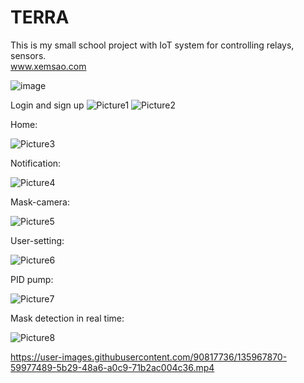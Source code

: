 # TERRA
This is my small school project with IoT system for controlling relays, sensors.  
www.xemsao.com

![image](https://user-images.githubusercontent.com/90817736/146403641-0768f3eb-e604-42bc-b6eb-d5e1a951a501.png)

Login and sign up
![Picture1](https://user-images.githubusercontent.com/90817736/172861783-7ccfe85b-dd65-4098-b7d7-b00c9c8957c4.png)
![Picture2](https://user-images.githubusercontent.com/90817736/172861787-246f6770-15f6-440c-a6d7-eb7972382faa.png)

Home:

![Picture3](https://user-images.githubusercontent.com/90817736/172861794-06431356-47b5-4745-9726-da34c7c6aa5e.png)

Notification:

![Picture4](https://user-images.githubusercontent.com/90817736/172861797-46b81f43-48b8-4a77-bb8a-2cc205bcef9d.png)

Mask-camera:

![Picture5](https://user-images.githubusercontent.com/90817736/172861798-8b05ddd8-23d8-4e3e-90a6-a0b84560d229.png)

User-setting:

![Picture6](https://user-images.githubusercontent.com/90817736/172861803-996b3399-6474-4f85-8305-6aa6ddf09982.png)

PID pump:

![Picture7](https://user-images.githubusercontent.com/90817736/172861805-d59e5501-0804-4654-a21b-99b5a8a99a68.png)

Mask detection in real time:

![Picture8](https://user-images.githubusercontent.com/90817736/172861808-68e61a27-7932-4020-b915-648b1db15e07.png)

https://user-images.githubusercontent.com/90817736/135967870-59977489-5b29-48a6-a0c9-71b2ac004c36.mp4

